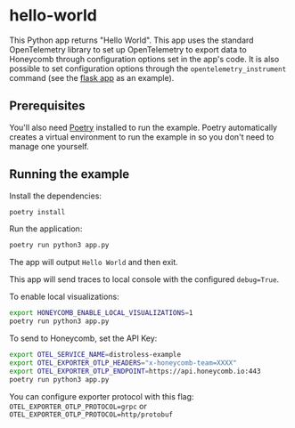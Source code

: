 # hello-world

This Python app returns "Hello World". This app uses the standard OpenTelemetry library to set up OpenTelemetry to export data to Honeycomb through configuration options set in the app's code. It is also possible to set configuration options through the `opentelemetry_instrument` command (see the [flask app](../hello-world-flask/README.md) as an example).

## Prerequisites

You'll also need [Poetry](https://python-poetry.org/) installed to run the example. Poetry automatically creates a virtual environment to run the example in so you don't need to manage one yourself.

## Running the example

Install the dependencies:

```bash
poetry install
```

Run the application:

```bash
poetry run python3 app.py
```

The app will output `Hello World` and then exit.

This app will send traces to local console with the configured `debug=True`.

To enable local visualizations:

```bash
export HONEYCOMB_ENABLE_LOCAL_VISUALIZATIONS=1
poetry run python3 app.py
```

To send to Honeycomb, set the API Key:

```bash
export OTEL_SERVICE_NAME=distroless-example
export OTEL_EXPORTER_OTLP_HEADERS="x-honeycomb-team=XXXX"
export OTEL_EXPORTER_OTLP_ENDPOINT=https://api.honeycomb.io:443
poetry run python3 app.py
```

You can configure exporter protocol with this flag:
`OTEL_EXPORTER_OTLP_PROTOCOL=grpc` or `OTEL_EXPORTER_OTLP_PROTOCOL=http/protobuf`
